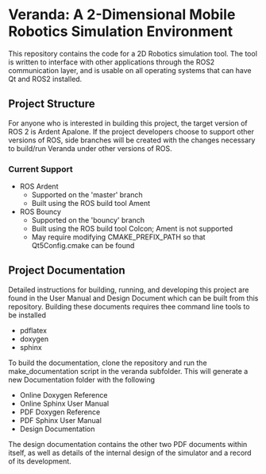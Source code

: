 # Veranda: A 2-Dimensional Mobile Robotics Simulation Environment

This repository contains the code for a 2D Robotics simulation tool. The tool is written to interface with other applications through the ROS2 communication layer, and is usable on all operating systems that can have Qt and ROS2 installed.

## Project Structure
For anyone who is interested in building this project, the target version of ROS 2 is Ardent Apalone. If the project developers choose to support other versions of ROS, side branches will be created with the changes necessary to build/run Veranda under other versions of ROS.

### Current Support
 * ROS Ardent
   * Supported on the 'master' branch
   * Built using the ROS build tool Ament
 * ROS Bouncy
   * Supported on the 'bouncy' branch
   * Built using the ROS build tool Colcon; Ament is not supported
   * May require modifying CMAKE_PREFIX_PATH so that Qt5Config.cmake can be found

## Project Documentation
Detailed instructions for building, running, and developing this project are found in the User Manual and Design Document which can be built from this repository. Building these documents requires thee command line tools to be installed
 * pdflatex
 * doxygen
 * sphinx

To build the documentation, clone the repository and run the make_documentation script in the veranda subfolder. This will generate a new Documentation folder with the following
 * Online Doxygen Reference
 * Online Sphinx User Manual
 * PDF Doxygen Reference
 * PDF Sphinx User Manual
 * Design Documentation

The design documentation contains the other two PDF documents within itself, as well as details of the internal design of the simulator and a record of its development.
